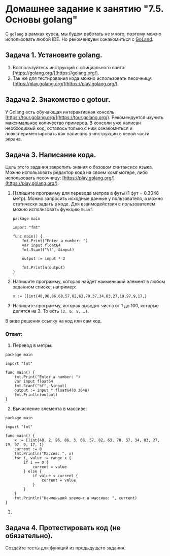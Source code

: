 # Домашнее задание к занятию "7.5. Основы golang"

С `golang` в рамках курса, мы будем работать не много, поэтому можно использовать любой IDE. 
Но рекомендуем ознакомиться с [GoLand](https://www.jetbrains.com/ru-ru/go/).  

## Задача 1. Установите golang.
1. Воспользуйтесь инструкций с официального сайта: [https://golang.org/](https://golang.org/).
2. Так же для тестирования кода можно использовать песочницу: [https://play.golang.org/](https://play.golang.org/).


## Задача 2. Знакомство с gotour.
У Golang есть обучающая интерактивная консоль [https://tour.golang.org/](https://tour.golang.org/). 
Рекомендуется изучить максимальное количество примеров. В консоли уже написан необходимый код, 
осталось только с ним ознакомиться и поэкспериментировать как написано в инструкции в левой части экрана.  


## Задача 3. Написание кода. 
Цель этого задания закрепить знания о базовом синтаксисе языка. Можно использовать редактор кода 
на своем компьютере, либо использовать песочницу: [https://play.golang.org/](https://play.golang.org/).

1. Напишите программу для перевода метров в футы (1 фут = 0.3048 метр). Можно запросить исходные данные 
у пользователя, а можно статически задать в коде.
    Для взаимодействия с пользователем можно использовать функцию `Scanf`:
    ```
    package main
    
    import "fmt"
    
    func main() {
        fmt.Print("Enter a number: ")
        var input float64
        fmt.Scanf("%f", &input)
    
        output := input * 2
    
        fmt.Println(output)    
    }
    ```
 
1. Напишите программу, которая найдет наименьший элемент в любом заданном списке, например:
    ```
    x := []int{48,96,86,68,57,82,63,70,37,34,83,27,19,97,9,17,}
    ```
1. Напишите программу, которая выводит числа от 1 до 100, которые делятся на 3. То есть `(3, 6, 9, …)`.

В виде решения ссылку на код или сам код. 

### Ответ:
1. Перевод в метры:
```
package main

import "fmt"

func main() {
	fmt.Print("Enter a number: ")
	var input float64
	fmt.Scanf("%f", &input)
	output := input * float64(0.3048)
	fmt.Println(output)
}
```
2. Вычисление элемента в массиве:
```
package main

import "fmt"

func main() {
	x := []int{48, 2, 96, 86, 3, 68, 57, 82, 63, 70, 37, 34, 83, 27, 19, 97, 9, 17, 1}
	current := 0
	fmt.Println("Массив: ", x)
	for i, value := range x {
		if i == 0 {
			current = value
		} else {
			if value < current {
				current = value
			}
		}
	}
	fmt.Println("Наименьший элемент в массиве: ", current)
}
```
3. 

## Задача 4. Протестировать код (не обязательно).

Создайте тесты для функций из предыдущего задания. 
